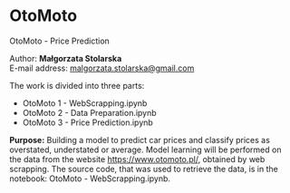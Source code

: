 # OtoMoto
OtoMoto - Price Prediction

Author: <b>Małgorzata Stolarska</b><br>
E-mail address: malgorzata.stolarska@gmail.com<br>

The work is divided into three parts:
- OtoMoto 1 - WebScrapping.ipynb
- OtoMoto 2 - Data Preparation.ipynb
- OtoMoto 3 - Price Prediction.ipynb

<b>Purpose:</b>
Building a model to predict car prices and classify prices as overstated, understated or average.
Model learning will be performed on the data from the website https://www.otomoto.pl/, obtained by web scrapping. The source code, that was used to retrieve the data, is in the notebook: OtoMoto - WebScrapping.ipynb.
